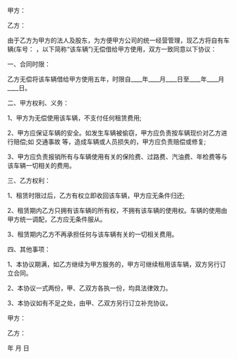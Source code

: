 
 


甲方：


乙方：


由于乙方为甲方的法人及股东，为方便甲方公司的统一经营管理，现乙方将自有车辆(车号： ，以下简称“该车辆”)无偿借给甲方使用，双方一致同意以下协议：


一、合同时限：


乙方无偿将该车辆借给甲方使用五年，时限自____年____月____日至____年____月____日。


二、甲方权利、义务：


1、甲方为无偿使用该车辆，不支付任何租赁费用;


2、甲方应保证车辆的安全。如发生车辆被偷窃，甲方应负责按车辆现价对乙方进行赔偿;如
交通事故
等，造成车辆或人员损失的，甲方应负责赔偿或修复;


3、甲方应负责报销所有与车辆使用有关的保险费、过路费、汽油费、年检费等与该车辆一切相关的费用。


三、乙方权利：


1、租赁时限过后，乙方有权立即收回该车辆，甲方应无条件归还;


2、租赁期内乙方只拥有该车辆的所有权，不拥有该车辆的使用权。车辆的使用由甲方统一调配，乙方应无条件服从。


3、租赁期内乙方不再承担任何与该车辆有关的一切相关费用。


四、其他事项：


1、本协议期满，如乙方继续为甲方服务的，甲方可继续租用该车辆，双方另行订立合同。


2、本协议一式两份，甲、乙双方各执一份，均具法律效力。


3、本协议如有不足之处，由甲、乙双方另行订立补充协议。


甲方：


乙方：


年 月 日
 


 

 
 
 
 
 
  


  
 

  


  


  
 
 
 
 

